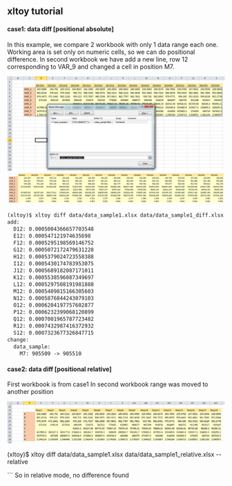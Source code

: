 ## xltoy tutorial

#### case1: data diff [positional absolute]

In this example, we compare 2 workbook with only 1 data range each one. 
Working area is set only on numeric cells, so we can do positional difference.
In second workbook we have add a new line, row 12 corresponding to VAR_9 
and changed a cell in position M7.

![xlsample](https://github.com/glaucouri/xltoy/raw/main/img/data_sample1.png?raw=true)
![xlsample](https://github.com/glaucouri/xltoy/raw/main/img/data_sample1_diff.png?raw=true)

```
(xltoy)$ xltoy diff data/data_sample1.xlsx data/data_sample1_diff.xlsx
add:
  D12: 0.0005004366657703548
  E12: 0.000547121974635698
  F12: 0.0005295198569146752
  G12: 0.0005072172479631228
  H12: 0.0005379024723558388
  I12: 0.0005430174783953075
  J12: 0.0005689182087171011
  K12: 0.0005538596087349697
  L12: 0.0005297508191981888
  M12: 0.0005409815166305603
  N12: 0.0005876844243079103
  O12: 0.0006204197757602877
  P12: 0.0006232399068120899
  Q12: 0.0007001965787723482
  R12: 0.0007432987416372932
  S12: 0.0007323677326847715
change:
  data_sample:
    M7: 905509 -> 905510
```

#### case2: data diff [positional relative]

First workbook is from case1
In second workbook range was moved to another position 

![xlsample](https://github.com/glaucouri/xltoy/raw/main/img/data_sample1_relative.png?raw=true)

(xltoy)$ xltoy diff data/data_sample1.xlsx  data/data_sample1_relative.xlsx  --relative

<no output>
```
So in relative mode, no difference found
